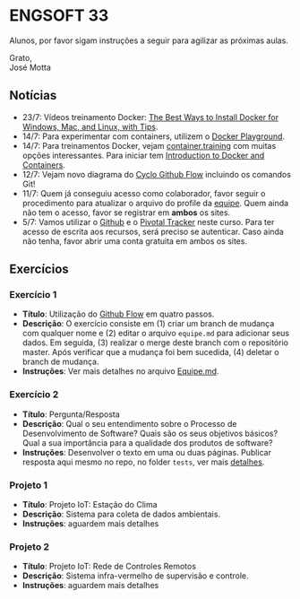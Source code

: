 # ENGSOFT 33

Alunos, por favor sigam instruções a seguir para agilizar as próximas aulas.

Grato,  
José Motta

## Notícias

- 23/7: Vídeos treinamento Docker: [The Best Ways to Install Docker for Windows, Mac, and Linux, with Tips](https://www.bretfisher.com/installdocker/).
- 14/7: Para experimentar com containers, utilizem o [Docker Playground](https://labs.play-with-docker.com "Docker Playground").
- 14/7: Para treinamentos Docker, vejam [container.training](http://container.training "Container Training") com muitas opções interessantes. Para iniciar tem [Introduction to Docker and Containers](https://revconf18.bretfisher.com/#1).
- 12/7: Vejam novo diagrama do [Cyclo Github Flow](https://github.com/bamplifier/mba33/blob/master/refs/github_flow_cyclo.pdf "Cyclo Github Flow") incluindo os comandos Git!
- 11/7: Quem já conseguiu acesso como colaborador, favor seguir o procedimento para atualizar o arquivo do profile da [equipe](https://github.com/bamplifier/mba33/blob/master/Equipe.md). Quem ainda não tem o acesso, favor se registrar em **ambos** os sites.
- 5/7: Vamos utilizar o [Github](https://github.com) e o [Pivotal Tracker](https://www.pivotaltracker.com) neste curso. Para ter acesso de escrita aos recursos, será preciso se autenticar. Caso ainda não tenha, favor abrir uma conta gratuita em ambos os sites.

## Exercícios

### Exercício 1

- **Título**: Utilização do [Github Flow](https://github.com/bamplifier/mba33/blob/master/refs/github_flow_cyclo.pdf "Cyclo Github Flow") em quatro passos.
- **Descrição**: O exercício consiste em (1) criar um branch de mudança com qualquer nome e (2) editar o arquivo `equipe.md` para adicionar seus dados. Em seguida, (3) realizar o merge deste branch com o repositório master. Após verificar que a mudança foi bem sucedida, (4) deletar o branch de mudança.
- **Instruções**: Ver mais detalhes no arquivo [Equipe.md](https://github.com/bamplifier/mba33/blob/master/Equipe.md). 

### Exercício 2

- **Título**: Pergunta/Resposta
- **Descrição**: Qual o seu entendimento sobre o Processo de
Desenvolvimento de Software? Quais são os seus objetivos
básicos? Qual a sua importância para a qualidade dos produtos de software?
- **Instruções**: Desenvolver o texto em uma ou duas páginas. Publicar resposta aqui mesmo no repo, no folder `tests`, ver mais [detalhes](https://github.com/bamplifier/mba33/blob/master/tests/readme.md). 

### Projeto 1

- **Título**: Projeto IoT: Estação do Clima
- **Descrição**: Sistema para coleta de dados ambientais.
- **Instruções**: aguardem mais detalhes

### Projeto 2

- **Título**: Projeto IoT: Rede de Controles Remotos
- **Descrição**: Sistema infra-vermelho de supervisão e controle.
- **Instruções**: aguardem mais detalhes
